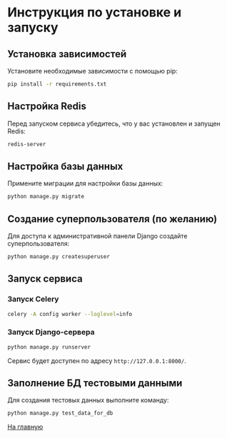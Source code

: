 # Инструкция по установке и запуску

## Установка зависимостей

Установите необходимые зависимости с помощью pip:

```sh
pip install -r requirements.txt
```

## Настройка Redis

Перед запуском сервиса убедитесь, что у вас установлен и запущен Redis:

```sh
redis-server
```

## Настройка базы данных

Примените миграции для настройки базы данных:

```sh
python manage.py migrate
```

## Создание суперпользователя (по желанию)

Для доступа к административной панели Django создайте суперпользователя:

```sh
python manage.py createsuperuser
```

## Запуск сервиса

### Запуск Celery

```sh
celery -A config worker --loglevel=info
```

### Запуск Django-сервера

```sh
python manage.py runserver
```

Сервис будет доступен по адресу `http://127.0.0.1:8000/`.

## Заполнение БД тестовыми данными

Для создания тестовых данных выполните команду:
```sh
python manage.py test_data_for_db
```

[На главную](../README.md)